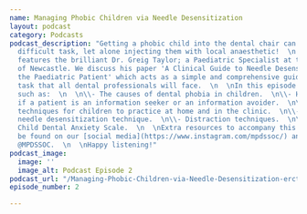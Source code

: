 ```yaml
---
name: Managing Phobic Children via Needle Desensitization
layout: podcast
category: Podcasts
podcast_description: "Getting a phobic child into the dental chair can be an extremely
  difficult task, let alone injecting them with local anaesthetic!  \n  \nThis episode
  features the brilliant Dr. Greig Taylor; a Paediatric Specialist at the University
  of Newcastle. We discuss his paper 'A Clinical Guide to Needle Desensitization for
  the Paediatric Patient' which acts as a simple and comprehensive guide to a daunting
  task that all dental professionals will face.  \n  \nIn this episode we cover topics
  such as:  \n  \n\\- The causes of dental phobia in children.  \n\\- How to tell
  if a patient is an information seeker or an information avoider.  \n\\- Relaxation
  techniques for children to practice at home and in the clinic.  \n\\- The 7-step
  needle desensitization technique.  \n\\- Distraction techniques.  \n\\- Modified
  Child Dental Anxiety Scale.  \n  \nExtra resources to accompany this episode can
  be found on our [social media](https://www.instagram.com/mpdssoc/) and [linktree](https://linktr.ee/Mpdssoc)
  @MPDSSOC.  \n  \nHappy listening!"
podcast_image:
  image: ''
  image_alt: Podcast Episode 2
podcast_url: "/Managing-Phobic-Children-via-Needle-Desensitization-erctp8"
episode_number: 2

---
```

